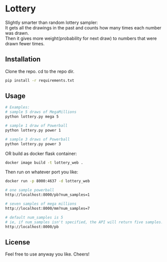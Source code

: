 # Lottery

Slightly smarter than random lottery sampler:  
It gets all the drawings in the past and counts how many times each number was drawn.  
Then it gives more weight(probability for next draw) to numbers that were drawn fewer times.  

## Installation

Clone the repo. cd to the repo dir.  

```bash
pip install -r requirements.txt
```

## Usage

```bash
# Examples:
# sample 5 draws of MegaMillions
python lottery.py mega 5

# sample 1 draw of Powerball
python lottery.py power 1

# sample 3 draws of Powerball
python lottery.py power 3

```

OR build as docker flask container:
```bash
docker image build -t lottery_web .
```

Then run on whatever port you like:
```bash
docker run -p 8000:4637 -d lottery_web

# one sample powerball
http://localhost:8000/pb?num_samples=1

# seven samples of mega millions
http://localhost:8000/mm?num_samples=7

# default num_samples is 5
# ie, if num_samples isn't specified, the API will return five samples:
http://localhost:8000/pb

```



## License
Feel free to use anyway you like. Cheers!